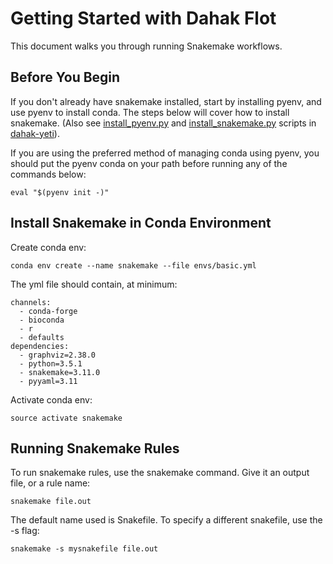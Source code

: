 # Getting Started with Dahak Flot

This document walks you through running Snakemake workflows.

## Before You Begin

If you don't already have snakemake installed, 
start by installing pyenv, and use pyenv to install conda.
The steps below will cover how to install snakemake.
(Also see [install_pyenv.py](https://github.com/charlesreid1/dahak-yeti/blob/master/scripts/install_pyenv.py) 
and [install_snakemake.py](https://github.com/charlesreid1/dahak-yeti/blob/master/scripts/install_snakemake.py)
scripts in [dahak-yeti](https://github.com/charlesreid1/dahak-yeti)).

If you are using the preferred method of managing conda
using pyenv, you should put the pyenv conda on your path
before running any of the commands below:

```
eval "$(pyenv init -)"
```

## Install Snakemake in Conda Environment

Create conda env:

```
conda env create --name snakemake --file envs/basic.yml
```

The yml file should contain, at minimum:

```
channels:
  - conda-forge
  - bioconda
  - r
  - defaults
dependencies:
  - graphviz=2.38.0
  - python=3.5.1
  - snakemake=3.11.0
  - pyyaml=3.11
```

Activate conda env:

```
source activate snakemake
```

## Running Snakemake Rules

To run snakemake rules, use the snakemake command.
Give it an output file, or a rule name:

```
snakemake file.out
```

The default name used is Snakefile. To specify a different snakefile,
use the -s flag:

```
snakemake -s mysnakefile file.out
```

